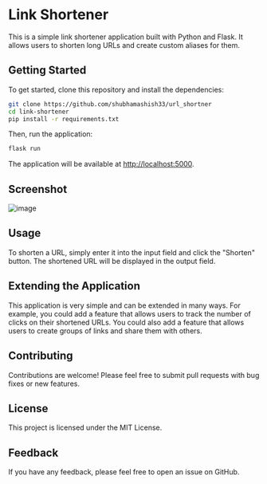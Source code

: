 
# Link Shortener

This is a simple link shortener application built with Python and Flask. It allows users to shorten long URLs and create custom aliases for them.

## Getting Started

To get started, clone this repository and install the dependencies:

``` bash
git clone https://github.com/shubhamashish33/url_shortner
cd link-shortener
pip install -r requirements.txt
```

Then, run the application:

``` bash
flask run
```

The application will be available at <http://localhost:5000>.


## Screenshot
![image](https://github.com/shubhamashish33/url_shortner/assets/78084828/33025976-c8c2-4933-aab4-6b4caf3c3153)


## Usage

To shorten a URL, simply enter it into the input field and click the "Shorten" button. The shortened URL will be displayed in the output field.

## Extending the Application

This application is very simple and can be extended in many ways. For example, you could add a feature that allows users to track the number of clicks on their shortened URLs. You could also add a feature that allows users to create groups of links and share them with others.

## Contributing

Contributions are welcome! Please feel free to submit pull requests with bug fixes or new features.

## License

This project is licensed under the MIT License.

## Feedback

If you have any feedback, please feel free to open an issue on GitHub.
